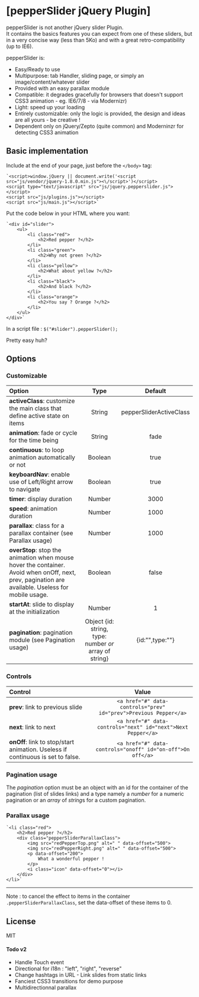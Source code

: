 # [pepperSlider jQuery Plugin]

pepperSlider is not another jQuery slider Plugin.  
It contains the basics features you can expect from one of these sliders, but in a very concise way (less than 5Ko) and with a great retro-compatibility (up to IE6).

pepperSlider is:
* Easy/Ready to use
* Multipurpose: tab Handler, sliding page, or simply an image/content/whatever slider
* Provided with an easy parallax module
* Compatible: it degrades gracefully for browsers that doesn't support CSS3 animation - eg. IE6/7/8 - via Modernizr)
* Light: speed up your loading
* Entirely customizable: only the logic is provided, the design and ideas are all yours - be creative !
* Dependent only on jQuery/Zepto (quite common) and Moderninzr for detecting CSS3 animation

## Basic implementation
Include at the end of your page, just before the `</body>` tag:

	`<script>window.jQuery || document.write('<script src="js/vendor/jquery-1.8.0.min.js"><\/script>')</script>
	<script type="text/javascript" src="js/jquery.pepperslider.js"></script>
	<script src="js/plugins.js"></script>
	<script src="js/main.js"></script>`

Put the code below in your HTML where you want:

	`<div id="slider">
		<ul>
			<li class="red">
				<h2>Red pepper ?</h2>
			</li>
			<li class="green">
				<h2>Why not green ?</h2>
			</li>
			<li class="yellow">
				<h2>What about yellow ?</h2>
			</li>
			<li class="black">
				<h2>And black ?</h2>
			</li>
			<li class="orange">
				<h2>You say ? Orange ?</h2>
			</li>
		</ul>
	</div>`

In a script file :
	`$("#slider").pepperSlider();`

Pretty easy huh?

## Options

### Customizable

|Option|Type|Default
|:---------|:---------:|:----------:|
|**activeClass**: customize the main class that define active state on items|String|pepperSliderActiveClass|
|**animation**: fade or cycle for the time being|String|fade|
|**continuous**: to loop animation automatically or not|Boolean|true|
|**keyboardNav**: enable use of Left/Right arrow to navigate|Boolean|true|
|**timer**: display duration|Number|3000|
|**speed**: animation duration|Number|1000|
|**parallax**: class for a parallax container (see Parallax usage)|Number|1000|
|**overStop**: stop the animation when mouse hover the container. Avoid when onOff, next, prev, pagination are available. Useless for mobile usage.|Boolean|false|
|**startAt**: slide to display at the initialization|Number|1|
|**pagination**: pagination module (see Pagination usage)|Object {id: string, type: number *or* array of string}|{id:"",type:""}|

### Controls

|Control|Value
|:---------|:---------:|
|**prev**: link to previous slide |`<a href="#" data-controls="prev" id="prev">Previous Pepper</a>`|
|**next**: link to next |`<a href="#" data-controls="next" id="next">Next Pepper</a>`|
|**onOff**: link to stop/start animation. Useless if continuous is set to false. |`<a href="#" data-controls="onoff" id="on-off">On off</a>`|

### Pagination usage
The *pagination* option must be an object with an id for the container of the pagination (list of slides links) and a type namely a *number* for a numeric pagination or an *array* of *string*s for a custom pagination.

### Parallax usage


	`<li class="red">
		<h2>Red pepper ?</h2>
		<div class="pepperSliderParallaxClass">
			<img src="redPepperTop.png" alt=" " data-offset="500">
			<img src="redPepperRight.png" alt=" " data-offset="500">
			<p data-offset="200">
				What a wonderful pepper !
			</p>
			<i class="icon" data-offset="0"></i>
		</div>
	</li>`

---
Note : to cancel the effect to items in the container `.pepperSliderParallaxClass`, set the data-offset of these items to 0.


## License
MIT

#### Todo v2
* Handle Touch event
* Directional for i18n : "left", "right", "reverse"
* Change hashtags in URL - Link slides from static links
* Fanciest CSS3 transitions for demo purpose
* Multidirectionnal parallax